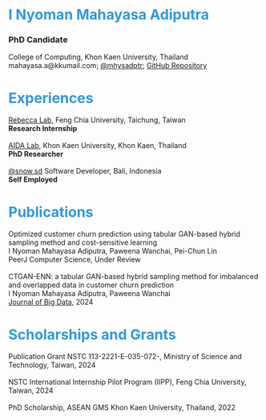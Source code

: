 # <span style="color:#3498db">I Nyoman Mahayasa Adiputra</span>
<h3>PhD Candidate</h3>
College of Computing, Khon Kaen University, Thailand<br>
mahayasa.a@kkumail.com; <a href="https://twitter.com/mhysadptr">@mhysadptr</a>; <a href="https://github.com/mahayasa/">GitHub Repository</a>

# <span style="color:#3498db">Experiences</span>
<a href="https://rebeccacasalibro.wixsite.com/rebeccalab">Rebecca Lab</a>, Feng Chia University, Taichung, Taiwan<br>**Research Internship**<br><br>
<a href="https://computing.kku.ac.th/en/aidalab">AIDA Lab</a>, Khon Kaen University, Khon Kaen, Thailand<br>**PhD Researcher**<br><br>
<a href="https://instagram.com/snow.sd/">@snow.sd</a> Software Developer, Bali, Indonesia<br>**Self Employed**<br>

# <span style="color:#3498db">Publications</span>
Optimized customer churn prediction using tabular GAN-based hybrid sampling method and cost-sensitive learning<br>
I Nyoman Mahayasa Adiputra, Paweena Wanchai, Pei-Chun Lin<br>
PeerJ Computer Science, Under Review<br><br>
CTGAN-ENN: a tabular GAN-based hybrid sampling method for imbalanced and overlapped data in customer churn prediction<br>
I Nyoman Mahayasa Adiputra, Paweena Wanchai<br>
<a href="https://link.springer.com/article/10.1186/s40537-024-00982-x">Journal of Big Data</a>, 2024<br>


# <span style="color:#3498db">Scholarships and Grants</span>
Publication Grant NSTC 113-2221-E-035-072-, Ministry of Science and Technology, Taiwan, 2024<br><br>
NSTC International Internship Pilot Program (IIPP), Feng Chia University, Taiwan, 2024<br><br>
PhD Scholarship, ASEAN GMS Khon Kaen University, Thailand, 2022<br>
